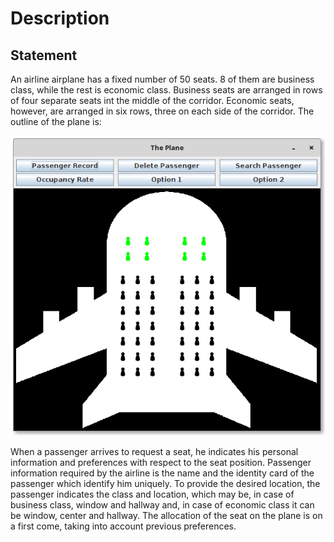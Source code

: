 # Description

## Statement

An airline airplane has a fixed number of 50 seats. 8 of them are business class,
while the rest is economic class. Business seats are arranged in rows of four
separate seats int the middle of the corridor. Economic seats, however, are
arranged in six rows, three on each side of the corridor. The outline of the plane is:

<p align="center">
    <img src="docs/specs/InterfaceGUI.png" alt="Interface"/>
</p>

When a passenger arrives to request a seat, he indicates his personal information
and preferences with respect to the seat position. Passenger information required
by the airline is the name and the identity card of the passenger which identify
him uniquely. To provide the desired location, the passenger indicates the class and
location, which may be, in case of business class, window and hallway and, in
case of economic class it can be window, center and hallway. The allocation of the
seat on the plane is on a first come, taking into account previous preferences. 